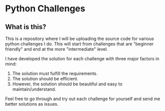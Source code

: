 # Python Challenges

## What is this?
This is a repository where I will be uploading the source code for various python challenges I do. This will start from challenges that are "beginner friendly" and end at the more "intermediate" level.

I have developed the solution for each challenge with three major factors in mind:
1. The solution must fulfill the requirements.
2. The solution should be efficient.
3. However, the solution should be beautiful and easy to maintain/understand.

Feel free to go through and try out each challenge for yourself and send me better solutions as issues.
